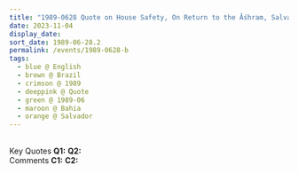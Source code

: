 ```yaml
---
title: "1989-0628 Quote on House Safety, On Return to the Āśhram, Salvador, Bahia, Brazil"
date: 2023-11-04
display_date: 
sort_date: 1989-06-28.2
permalink: /events/1989-0628-b
tags:
  - blue @ English
  - brown @ Brazil
  - crimson @ 1989
  - deeppink @ Quote
  - green @ 1989-06
  - maroon @ Bahia
  - orange @ Salvador
---
```


<br>

<wave-list>
  <list-title color="DarkSeaGreen" width="55">Key Quotes</list-title>
  <list-item color="BlanchedAlmond" width="280"><b>Q1:</b> <i></i></list-item>
  <list-item color="Lavender" width="280"><b>Q2:</b> <i></i></list-item>
</wave-list>

<br>

<wave-list>
  <list-title color="DarkSeaGreen" width="55">Comments</list-title>
  <list-item color="BlanchedAlmond" width="280"><b>C1:</b> <i></i></list-item>
  <list-item color="Lavender" width="280"><b>C2:</b> <i></i></list-item>
</wave-list>